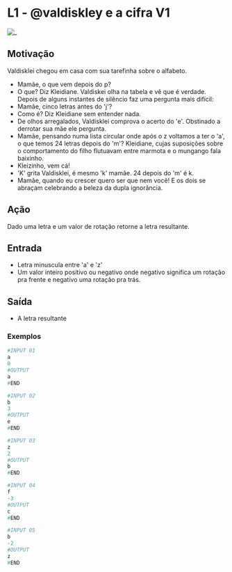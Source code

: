 # L1 - @valdiskley e a cifra V1

![_](cover.jpg)

## Motivação

Valdisklei chegou em casa com sua tarefinha sobre o alfabeto.

* Mamãe, o que vem depois do p?
* O que? Diz Kleidiane. Valdiskei olha na tabela e vê que é verdade. Depois de alguns instantes de silêncio faz uma pergunta mais difícil:
* Mamãe, cinco letras antes do 'j'?
* Como é? Diz Kleidiane sem entender nada.
* De olhos arregalados, Valdisklei comprova o acerto do 'e'. Obstinado a derrotar sua mãe ele pergunta.
* Mamãe, pensando numa lista circular onde após o z voltamos a ter o 'a', o que temos 24 letras depois do 'm'? Kleidiane, cujas suposições sobre o comportamento do filho flutuavam entre marmota e o mungango fala baixinho.
* Kleizinho, vem cá!
* 'K' grita Valdisklei, é mesmo 'k' mamãe. 24 depois do 'm' é k.
* Mamãe, quando eu crescer quero ser que nem você! E os dois se abraçam celebrando a beleza da dupla ignorância.

## Ação

Dado uma letra e um valor de rotação retorne a letra resultante.

## Entrada

* Letra minuscula entre 'a' e 'z'
* Um valor inteiro positivo ou negativo onde negativo significa um rotação pra frente e negativo uma rotação pra trás.

## Saída

* A letra resultante

### Exemplos

``` py
#INPUT 01
a
0
#OUTPUT
a
#END

#INPUT 02
b
3
#OUTPUT
e
#END

#INPUT 03
z
2
#OUTPUT
b
#END

#INPUT 04
f
-3
#OUTPUT
c
#END

#INPUT 05
b
-2
#OUTPUT
z
#END
```
